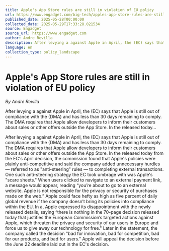 ```yaml
---
title: Apple's App Store rules are still in violation of EU policy
url: https://www.engadget.com/big-tech/apples-app-store-rules-are-still-in-violation-of-eu-policy-161117662.html?src=rss
published_date: 2025-05-28T00:00:00
collected_date: 2025-05-29T17:33:28.021534
source: Engadget
source_url: https://www.engadget.com
author: Andre Revilla
description: After levying a against Apple in April, the (EC) says that Apple is still out of compliance with the (DMA) and has less than 30 days remaining to comply. The DMA requires that Apple allow developers to inform their customers about sales or other offers outside the App Store. In the released today...
language: en
collection_type: policy_landscape
---
```


# Apple's App Store rules are still in violation of EU policy

*By Andre Revilla*

After levying a against Apple in April, the (EC) says that Apple is still out of compliance with the (DMA) and has less than 30 days remaining to comply. The DMA requires that Apple allow developers to inform their customers about sales or other offers outside the App Store. In the released today...

After levying a against Apple in April, the (EC) says that Apple is still out of compliance with the (DMA) and has less than 30 days remaining to comply. The DMA requires that Apple allow developers to inform their customers about sales or other offers outside the App Store. In the released today from the EC's April decision, the commission found that Apple's policies were plainly anti-competitive and said the company added unnecessary hurdles — referred to as "anti-steering" rules — to completing external transactions. One such anti-steering strategy the EC took umbrage with was Apple's "scare sheets." When users clicked to navigate to an external payment link, a message would appear, reading “you’re about to go to an external website. Apple is not responsible for the privacy or security of purchases made on the web.” Apple could face hefty as high as five percent of daily global revenue if the company doesn’t bring its policies into compliance within the EU. In a, Apple expressed its disappointment with the newly released details, saying “there is nothing in the 70-page decision released today that justifies the European Commission’s targeted actions against Apple, which threaten the privacy and security of our users in Europe and force us to give away our technology for free." Later in the statement, the company called the decision "bad for innovation, bad for competition, bad for our products, and bad for users." Apple will appeal the decision before the June 22 deadline laid out in the EC's decision.